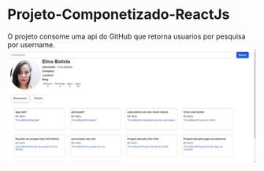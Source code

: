 # Projeto-Componetizado-ReactJs
O projeto consome uma api do GitHub que retorna usuarios por pesquisa por username.
![Alt text](https://github.com/31ina-Batist4/Projeto-Componetizado-ReactJs/blob/main/imagem.jpg)
